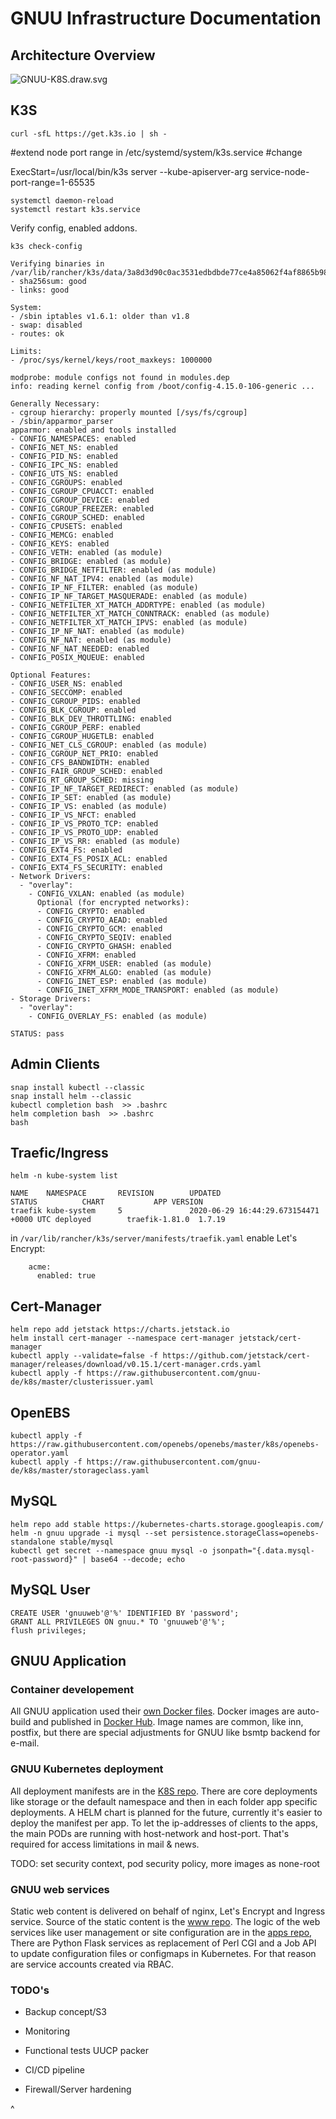 GNUU Infrastructure Documentation
=================================

Architecture Overview
---------------------

![GNUU-K8S.draw.svg](GNUU-K8S.draw.svg)

K3S
---

```
curl -sfL https://get.k3s.io | sh -

```
#extend node port range in /etc/systemd/system/k3s.service
#change

ExecStart=/usr/local/bin/k3s server --kube-apiserver-arg service-node-port-range=1-65535

```
systemctl daemon-reload
systemctl restart k3s.service

```
Verify config, enabled addons.


```
k3s check-config

Verifying binaries in /var/lib/rancher/k3s/data/3a8d3d90c0ac3531edbdbde77ce4a85062f4af8865b98cedc30ea730715d9d48/bin:
- sha256sum: good
- links: good

System:
- /sbin iptables v1.6.1: older than v1.8
- swap: disabled
- routes: ok

Limits:
- /proc/sys/kernel/keys/root_maxkeys: 1000000

modprobe: module configs not found in modules.dep
info: reading kernel config from /boot/config-4.15.0-106-generic ...

Generally Necessary:
- cgroup hierarchy: properly mounted [/sys/fs/cgroup]
- /sbin/apparmor_parser
apparmor: enabled and tools installed
- CONFIG_NAMESPACES: enabled
- CONFIG_NET_NS: enabled
- CONFIG_PID_NS: enabled
- CONFIG_IPC_NS: enabled
- CONFIG_UTS_NS: enabled
- CONFIG_CGROUPS: enabled
- CONFIG_CGROUP_CPUACCT: enabled
- CONFIG_CGROUP_DEVICE: enabled
- CONFIG_CGROUP_FREEZER: enabled
- CONFIG_CGROUP_SCHED: enabled
- CONFIG_CPUSETS: enabled
- CONFIG_MEMCG: enabled
- CONFIG_KEYS: enabled
- CONFIG_VETH: enabled (as module)
- CONFIG_BRIDGE: enabled (as module)
- CONFIG_BRIDGE_NETFILTER: enabled (as module)
- CONFIG_NF_NAT_IPV4: enabled (as module)
- CONFIG_IP_NF_FILTER: enabled (as module)
- CONFIG_IP_NF_TARGET_MASQUERADE: enabled (as module)
- CONFIG_NETFILTER_XT_MATCH_ADDRTYPE: enabled (as module)
- CONFIG_NETFILTER_XT_MATCH_CONNTRACK: enabled (as module)
- CONFIG_NETFILTER_XT_MATCH_IPVS: enabled (as module)
- CONFIG_IP_NF_NAT: enabled (as module)
- CONFIG_NF_NAT: enabled (as module)
- CONFIG_NF_NAT_NEEDED: enabled
- CONFIG_POSIX_MQUEUE: enabled

Optional Features:
- CONFIG_USER_NS: enabled
- CONFIG_SECCOMP: enabled
- CONFIG_CGROUP_PIDS: enabled
- CONFIG_BLK_CGROUP: enabled
- CONFIG_BLK_DEV_THROTTLING: enabled
- CONFIG_CGROUP_PERF: enabled
- CONFIG_CGROUP_HUGETLB: enabled
- CONFIG_NET_CLS_CGROUP: enabled (as module)
- CONFIG_CGROUP_NET_PRIO: enabled
- CONFIG_CFS_BANDWIDTH: enabled
- CONFIG_FAIR_GROUP_SCHED: enabled
- CONFIG_RT_GROUP_SCHED: missing
- CONFIG_IP_NF_TARGET_REDIRECT: enabled (as module)
- CONFIG_IP_SET: enabled (as module)
- CONFIG_IP_VS: enabled (as module)
- CONFIG_IP_VS_NFCT: enabled
- CONFIG_IP_VS_PROTO_TCP: enabled
- CONFIG_IP_VS_PROTO_UDP: enabled
- CONFIG_IP_VS_RR: enabled (as module)
- CONFIG_EXT4_FS: enabled
- CONFIG_EXT4_FS_POSIX_ACL: enabled
- CONFIG_EXT4_FS_SECURITY: enabled
- Network Drivers:
  - "overlay":
    - CONFIG_VXLAN: enabled (as module)
      Optional (for encrypted networks):
      - CONFIG_CRYPTO: enabled
      - CONFIG_CRYPTO_AEAD: enabled
      - CONFIG_CRYPTO_GCM: enabled
      - CONFIG_CRYPTO_SEQIV: enabled
      - CONFIG_CRYPTO_GHASH: enabled
      - CONFIG_XFRM: enabled
      - CONFIG_XFRM_USER: enabled (as module)
      - CONFIG_XFRM_ALGO: enabled (as module)
      - CONFIG_INET_ESP: enabled (as module)
      - CONFIG_INET_XFRM_MODE_TRANSPORT: enabled (as module)
- Storage Drivers:
  - "overlay":
    - CONFIG_OVERLAY_FS: enabled (as module)

STATUS: pass

```

Admin Clients
-------------

```
snap install kubectl --classic
snap install helm --classic
kubectl completion bash  >> .bashrc
helm completion bash  >> .bashrc
bash

```

Traefic/Ingress
---------------

```
helm -n kube-system list

NAME    NAMESPACE       REVISION        UPDATED                                 STATUS          CHART           APP VERSION
traefik kube-system     5               2020-06-29 16:44:29.673154471 +0000 UTC deployed        traefik-1.81.0  1.7.19
```

in `/var/lib/rancher/k3s/server/manifests/traefik.yaml` enable Let's Encrypt:

```
    acme:
      enabled: true

```


Cert-Manager
------------


```
helm repo add jetstack https://charts.jetstack.io
helm install cert-manager --namespace cert-manager jetstack/cert-manager
kubectl apply --validate=false -f https://github.com/jetstack/cert-manager/releases/download/v0.15.1/cert-manager.crds.yaml
kubectl apply -f https://raw.githubusercontent.com/gnuu-de/k8s/master/clusterissuer.yaml
```

OpenEBS
-------


```
kubectl apply -f https://raw.githubusercontent.com/openebs/openebs/master/k8s/openebs-operator.yaml
kubectl apply -f https://raw.githubusercontent.com/gnuu-de/k8s/master/storageclass.yaml
```

MySQL
-----

```
helm repo add stable https://kubernetes-charts.storage.googleapis.com/
helm -n gnuu upgrade -i mysql --set persistence.storageClass=openebs-standalone stable/mysql
kubectl get secret --namespace gnuu mysql -o jsonpath="{.data.mysql-root-password}" | base64 --decode; echo
```


MySQL User
----------

```
CREATE USER 'gnuuweb'@'%' IDENTIFIED BY 'password';
GRANT ALL PRIVILEGES ON gnuu.* TO 'gnuuweb'@'%';
flush privileges;
```


GNUU Application
----------------

### Container developement

 
All GNUU application used their [own Docker files](https://github.com/gnuu-de/dockerfiles).
Docker images are auto-build and published in [Docker Hub](https://hub.docker.com/orgs/gnuu).
Image names are common, like inn, postfix, but there are special adjustments for GNUU like
bsmtp backend for e-mail.

### GNUU Kubernetes deployment

All deployment manifests are in the [K8S repo](https://github.com/gnuu-de/k8s). There are core
deployments like storage or the default namespace and then in each folder app specific
deployments. A HELM chart is planned for the future, currently it's easier to deploy the
manifest per app. To let the ip-addresses of clients to the apps, the main PODs are running
with host-network and host-port. That's required for access limitations in mail & news.

TODO: set security context, pod security policy, more images as none-root

### GNUU web services

Static web content is delivered on behalf of nginx, Let's Encrypt and Ingress service. 
Source of the static content is the [www repo](https://github.com/gnuu-de/www).
The logic of the web services like user management or site configuration are in 
the [apps repo](https://github.com/gnuu-de/apps), There are Python Flask services
as replacement of Perl CGI and a Job API to update configuration files or configmaps
in Kubernetes. For that reason are service accounts created via RBAC.


### TODO's

* Backup concept/S3

* Monitoring

* Functional tests UUCP packer

* CI/CD pipeline

* Firewall/Server hardening

^

